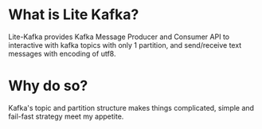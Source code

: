 # What is Lite Kafka?

Lite-Kafka provides Kafka Message Producer and Consumer API to interactive with kafka topics with only 1 partition, and send/receive text messages with encoding of utf8.

# Why do so?

Kafka's topic and partition structure makes things complicated, simple and fail-fast strategy meet my appetite.













